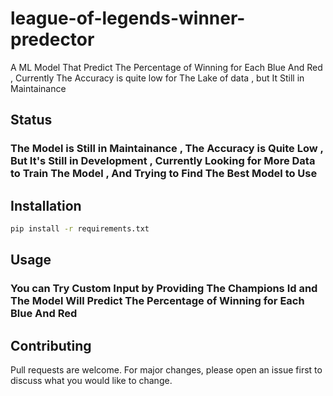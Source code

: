 # league-of-legends-winner-predector

 A ML Model That Predict The Percentage of Winning for Each Blue And Red , Currently The Accuracy is quite low  for The Lake of data , but It Still in Maintainance

## Status

### The Model is Still in Maintainance , The Accuracy is Quite Low , But It's Still in Development , Currently Looking for More Data to Train The Model , And Trying to Find The Best Model to Use

## Installation

```bash
pip install -r requirements.txt
```

## Usage

### You can Try Custom Input by Providing The Champions Id and The Model Will Predict The Percentage of Winning for Each Blue And Red

## Contributing

Pull requests are welcome. For major changes, please open an issue first to discuss what you would like to change.
